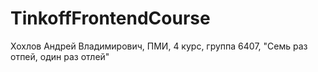 # TinkoffFrontendCourse
Хохлов Андрей Владимирович, ПМИ, 4 курс, группа 6407, "Семь раз отпей, один раз отлей"
